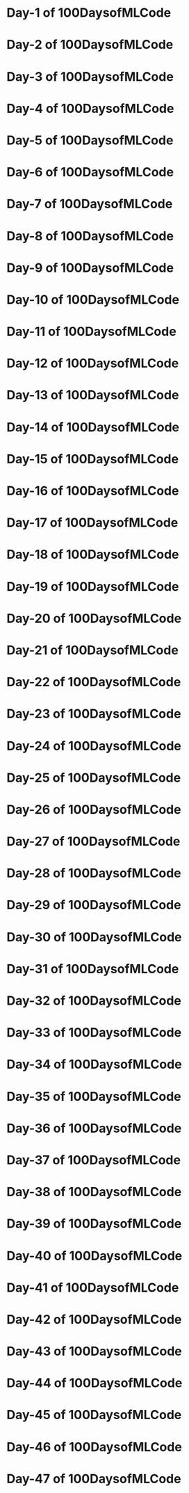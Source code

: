 # Day-1 of 100DaysofMLCode


# Day-2 of 100DaysofMLCode
 

# Day-3 of 100DaysofMLCode
 

# Day-4 of 100DaysofMLCode
 

# Day-5 of 100DaysofMLCode
 

# Day-6 of 100DaysofMLCode
 

# Day-7 of 100DaysofMLCode
 

# Day-8 of 100DaysofMLCode
 

# Day-9 of 100DaysofMLCode
 

# Day-10 of 100DaysofMLCode
 

# Day-11 of 100DaysofMLCode
 

# Day-12 of 100DaysofMLCode
 

# Day-13 of 100DaysofMLCode
 

# Day-14 of 100DaysofMLCode
 

# Day-15 of 100DaysofMLCode
 

# Day-16 of 100DaysofMLCode
 

# Day-17 of 100DaysofMLCode
 

# Day-18 of 100DaysofMLCode
 

# Day-19 of 100DaysofMLCode
 

# Day-20 of 100DaysofMLCode
 

# Day-21 of 100DaysofMLCode
 

# Day-22 of 100DaysofMLCode
 

# Day-23 of 100DaysofMLCode
 

# Day-24 of 100DaysofMLCode
 

# Day-25 of 100DaysofMLCode
 

# Day-26 of 100DaysofMLCode
 

# Day-27 of 100DaysofMLCode
 

# Day-28 of 100DaysofMLCode
 

# Day-29 of 100DaysofMLCode
 

# Day-30 of 100DaysofMLCode
 

# Day-31 of 100DaysofMLCode
 

# Day-32 of 100DaysofMLCode
 

# Day-33 of 100DaysofMLCode
 

# Day-34 of 100DaysofMLCode
 

# Day-35 of 100DaysofMLCode
 

# Day-36 of 100DaysofMLCode
 

# Day-37 of 100DaysofMLCode
 

# Day-38 of 100DaysofMLCode
 

# Day-39 of 100DaysofMLCode
 

# Day-40 of 100DaysofMLCode
 

# Day-41 of 100DaysofMLCode
 

# Day-42 of 100DaysofMLCode
 

# Day-43 of 100DaysofMLCode
 

# Day-44 of 100DaysofMLCode
 

# Day-45 of 100DaysofMLCode
 

# Day-46 of 100DaysofMLCode
 

# Day-47 of 100DaysofMLCode
 
